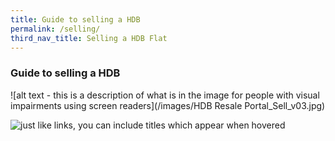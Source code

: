 ```yaml
---
title: Guide to selling a HDB
permalink: /selling/
third_nav_title: Selling a HDB Flat
---
```


### Guide to selling a HDB

![alt text - this is a description of what is in the image for people with visual impairments using screen readers](/images/HDB Resale Portal_Sell_v03.jpg)

![just like links, you can include titles which appear when hovered](/images/isomer-logo.svg "Isomer Logo")
